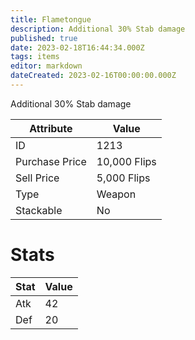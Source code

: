 ```yaml
---
title: Flametongue
description: Additional 30% Stab damage
published: true
date: 2023-02-18T16:44:34.000Z
tags: items
editor: markdown
dateCreated: 2023-02-16T00:00:00.000Z
---
```


Additional 30% Stab damage

|Attribute|Value|
|-|-|
|ID|1213|
|Purchase Price|10,000 Flips|
|Sell Price|5,000 Flips|
|Type|Weapon|
|Stackable|No|

# Stats
|Stat|Value|
|-|-|
|Atk|42|
|Def|20|
